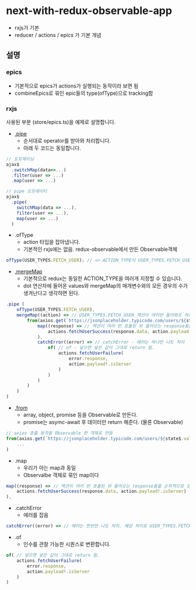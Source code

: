 # next-with-redux-observable-app

- rxjs가 기본
- reducer / actions / epics 가 기본 개념

## 설명

### epics

- 기본적으로 epics가 actions가 실행되는 동작이라 보면 됨
- combineEpics로 묶인 epic들의 type(ofType)으로 tracking함

### rxjs

사용된 부분 (store/epics.ts)을 예제로 설명합니다.

- [.pipe](https://feel5ny.github.io/2018/11/18/Async_04/#2-2-RxJS-%EC%B2%AB%EB%B2%88%EC%A7%B8-%EC%98%88%EC%A0%9C-%EA%B0%9C%EC%84%A0%ED%95%98%EA%B8%B0)
  - 순서대로 operator를 받아와 처리합니다.
  - 아래 두 코드는 동일합니다.

```javascript
// 도트체이닝
ajax$
  .switchMap(data=>...)
  .filter(user => ...)
  .map(user => ...)
```

```javascript
// pipe 오프레이터
ajax$
  .pipe(
    switchMap(data => ...),
    filter(user => ...),
    map(user => ...)
  )
```

- .ofType
  - action 타입을 잡아냅니다.
  - 기본적인 rxjs에는 없음. redux-observable에서 만든 Observable객체

```javascript
ofType(USER_TYPES.FETCH_USER); // => ACTION_TYPE이 USER_TYPES.FETCH_USER 인 action을 잡아냄!
```

- [.mergeMap](https://boxfoxs.tistory.com/413)
  - 기본적으로 redux는 동일한 ACTION_TYPE을 여러개 지정할 수 있습니다.
  - dot 연산자에 들어온 values와 mergeMap의 매개변수와의 모든 경우의 수가 생겨난다고 생각하면 된다.

```javascript
.pipe (
    ofType(USER_TYPES.FETCH_USER),
    mergeMap((action) => // USER_TYPES.FETCH_USER 액션이 여러번 들어와도 처리가 가능하다.
        from(axios.get(`https://jsonplaceholder.typicode.com/users/${state$.value.nextUserId}`)).pipe(
            map((response) => // 액션이 여러 번 호출된 뒤 들어오는 response들을 순차적으로 모두 처리해줌
                actions.fetchUserSuccess(response.data, action.payload!.isServer)
            ),
            catchError((error) => // catchError - 에러는 하나만 나도 처리
                of( // of - 넣으면 넣은 값이 그대로 return 됨.
                    actions.fetchUserFailure(
                        error.response,
                        action.payload!.isServer
                    )
                )
            )
        )
    )
)
```

- [.from](https://rxjs-dev.firebaseapp.com/api/index/function/from)
  - array, object, promise 등을 Observable로 만든다.
  - promise는 asymc-await 후 데이터만 return 해준다. (물론 Observable)

```javascript
// axios 호출 동작을 Observable 한 객체로 만듬
from(axios.get(`https://jsonplaceholder.typicode.com/users/${state$.value.nextUserId}`)).pipe(
    ...
)
```

- .map
  - 우리가 아는 map과 동일
  - Observalbe 객체로 묶인 map이다

```javascript
map((response) => // 액션이 여러 번 호출된 뒤 들어오는 response들을 순차적으로 모두 처리해줌
    actions.fetchUserSuccess(response.data, action.payload!.isServer)
),
```

- .catchError
  - 에러를 잡음

```javascript
catchError((error) => // 에러는 한번만 나도 처리. 해당 처리로 USER_TYPES.FETCH_USER_FAILURE 가 호출되며 종료된다.
```

- .of
  - 인수를 관찰 가능한 시퀀스로 변환합니다.

```javascript
of( // 넣으면 넣은 값이 그대로 return 됨.
    actions.fetchUserFailure(
        error.response,
        action.payload!.isServer
    )
)
```
